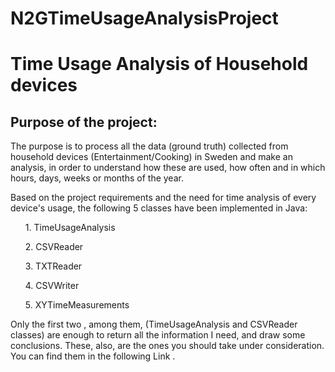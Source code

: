 # N2GTimeUsageAnalysisProject
<h1>Time Usage Analysis of Household devices</h1>
<h2>Purpose of the project:  </h2>
<p>The purpose is to process all the data (ground truth) collected from household devices (Entertainment/Cooking) in Sweden and make an analysis, in order to understand how these are used, how often and in which hours, days, weeks or months of the year.</p>
<p>Based on the project requirements and the need for time analysis of every device's usage, the following 5 classes have been implemented in Java: 
<ol>  
1. TimeUsageAnalysis</ol>
<ol>
2. CSVReader</ol>
<ol>
3. TXTReader</ol>
<ol>
4. CSVWriter</ol>
<ol>
5. XYTimeMeasurements</ol>
Only the first two , among them, (TimeUsageAnalysis and CSVReader classes) are enough to return all the information I need, and draw some conclusions. These, also, are the ones you should take under consideration. You can find them in the following  
<a href"https://github.com/panoskosmas/N2GTimeUsageAnalysisProject/panosn2g/src/main/java/kosmasn2g/"> Link</a> . </p>
